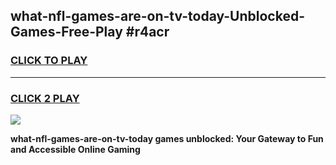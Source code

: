 
## what-nfl-games-are-on-tv-today-Unblocked-Games-Free-Play #r4acr
<h3>
<a href="https://us.freeplayer.one?title=what-nfl-games-are-on-tv-today&ref=9M">CLICK TO PLAY</a></h3>
<hr>

<h3>
<a href="https://us.freeplayer.one?title=what-nfl-games-are-on-tv-today&ref=9M">CLICK 2 PLAY</a>
  
</h3>

<a href="https://us.freeplayer.one?title=what-nfl-games-are-on-tv-today&ref=9M"><img src="https://clearcache.store/games.png"></a>


**what-nfl-games-are-on-tv-today games unblocked: Your Gateway to Fun and Accessible Online Gaming**
